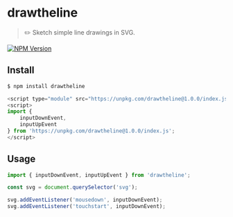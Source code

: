 # drawtheline

> ✏️ Sketch simple line drawings in SVG.

[![NPM Version](http://img.shields.io/npm/v/drawtheline.svg?style=flat)](https://www.npmjs.org/package/drawtheline)

## Install

```bash
$ npm install drawtheline
```

```javascript
<script type="module" src="https://unpkg.com/drawtheline@1.0.0/index.js"></script>
<script>
import {
    inputDownEvent,
    inputUpEvent
} from 'https://unpkg.com/drawtheline@1.0.0/index.js';
</script>
```

## Usage

```javascript
import { inputDownEvent, inputUpEvent } from 'drawtheline';

const svg = document.querySelector('svg');

svg.addEventListener('mousedown', inputDownEvent);
svg.addEventListener('touchstart', inputDownEvent);
```
